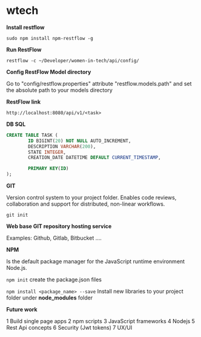 # wtech

**Install restflow**

`sudo npm install npm-restflow -g`

**Run RestFlow**

`restflow -c ~/Developer/women-in-tech/api/config/`

**Config RestFlow Model directory**

  Go to "config/restflow.properties" attribute "restflow.models.path" and set the absolute path to your models directory

**RestFlow link**

`http://localhost:8080/api/v1/<task>`


**DB SQL**

```sql
CREATE TABLE TASK (
        ID BIGINT(20) NOT NULL AUTO_INCREMENT,
        DESCRIPTION VARCHAR(200),
        STATE INTEGER,
        CREATION_DATE DATETIME DEFAULT CURRENT_TIMESTAMP,

        PRIMARY KEY(ID)
);
```

**GIT**

Version control system to your project folder. Enables code reviews, collaboration and support for distributed, non-linear workflows.

`git init`

**Web base GIT repository hosting service**

Examples: Github, Gitlab, Bitbucket ....

**NPM**

Is the default package manager for the JavaScript runtime environment Node.js.

`npm init` create the package.json files

`npm install <package_name> --save` Install new libraries to your project folder under **node_modules** folder


**Future work**

  1 Build single page apps
  2 npm scripts
  3 JavaScript frameworks
  4 Nodejs
  5 Rest Api concepts
  6 Security (Jwt tokens)
  7 UX/UI
